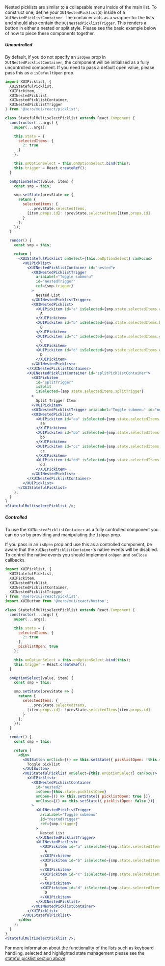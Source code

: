 Nested picklists are similar to a collapsable menu inside of the main list. To construct one, define your `XUINestedPicklist`(s) inside of a `XUINestedPicklistContainer`. The container acts as a wrapper for the lists and should also contain the `XUINestedPicklistTrigger`. This renders a button in either a nested or split style. Please see the basic example below of how to piece these components together.

##### Uncontrolled

By default, if you do not specify an `isOpen` prop in `XUINestedPicklistContainer`, the component will be initialised as a fully uncontrolled component. If you need to pass a default open value, please pass this as a `isDefaultOpen` prop.

```jsx harmony
import XUIPicklist, {
  XUIStatefulPicklist,
  XUIPickitem,
  XUINestedPicklist,
  XUINestedPicklistContainer,
  XUINestedPicklistTrigger
} from '@xero/xui/react/picklist';

class StatefulMultiselectPicklist extends React.Component {
  constructor(...args) {
    super(...args);

    this.state = {
      selectedItems: {
        2: true
      }
    };

    this.onOptionSelect = this.onOptionSelect.bind(this);
    this.trigger = React.createRef();
  }

  onOptionSelect(value, item) {
    const smp = this;

    smp.setState(prevState => {
      return {
        selectedItems: {
          ...prevState.selectedItems,
          [item.props.id]: !prevState.selectedItems[item.props.id]
        }
      };
    });
  }

  render() {
    const smp = this;

    return (
      <XUIStatefulPicklist onSelect={this.onOptionSelect} canFocus>
        <XUIPicklist>
          <XUINestedPicklistContainer id="nested">
            <XUINestedPicklistTrigger
              ariaLabel="Toggle submenu"
              id="nestedTrigger"
              ref={smp.trigger}
            >
              Nested List
            </XUINestedPicklistTrigger>
            <XUINestedPicklist>
              <XUIPickitem id="a" isSelected={smp.state.selectedItems.a}>
                A
              </XUIPickitem>
              <XUIPickitem id="b" isSelected={smp.state.selectedItems.b}>
                B
              </XUIPickitem>
              <XUIPickitem id="c" isSelected={smp.state.selectedItems.c}>
                C
              </XUIPickitem>
              <XUIPickitem id="d" isSelected={smp.state.selectedItems.d}>
                D
              </XUIPickitem>
            </XUINestedPicklist>
          </XUINestedPicklistContainer>
          <XUINestedPicklistContainer id="splitPicklistContainer">
            <XUIPickitem
              id="splitTrigger"
              isSplit
              isSelected={smp.state.selectedItems.splitTrigger}
            >
              Split Trigger Item
            </XUIPickitem>
            <XUINestedPicklistTrigger ariaLabel="Toggle submenu" id="nestedSplit" />
            <XUINestedPicklist>
              <XUIPickitem id="aa" isSelected={smp.state.selectedItems.aa}>
                aa
              </XUIPickitem>
              <XUIPickitem id="bb" isSelected={smp.state.selectedItems.bb}>
                bb
              </XUIPickitem>
              <XUIPickitem id="cc" isSelected={smp.state.selectedItems.cc}>
                cc
              </XUIPickitem>
              <XUIPickitem id="dd" isSelected={smp.state.selectedItems.dd}>
                dd
              </XUIPickitem>
            </XUINestedPicklist>
          </XUINestedPicklistContainer>
        </XUIPicklist>
      </XUIStatefulPicklist>
    );
  }
}
<StatefulMultiselectPicklist />;
```

##### Controlled

To use the `XUINestedPicklistContainer` as a fully controlled component you can do so by providing and manipulating the `isOpen` prop.

If you pass in an `isOpen` prop and use this as a controlled component, be aware that the `XUINestedPicklistContainer`'s native events will be disabled. To control the native events you should implement `onOpen` and `onClose` callbacks.

```jsx harmony
import XUIPicklist, {
  XUIStatefulPicklist,
  XUIPickitem,
  XUINestedPicklist,
  XUINestedPicklistContainer,
  XUINestedPicklistTrigger
} from '@xero/xui/react/picklist';
import XUIButton from '@xero/xui/react/button';

class StatefulMultiselectPicklist extends React.Component {
  constructor(...args) {
    super(...args);

    this.state = {
      selectedItems: {
        2: true
      },
      picklistOpen: true
    };

    this.onOptionSelect = this.onOptionSelect.bind(this);
    this.trigger = React.createRef();
  }

  onOptionSelect(value, item) {
    const smp = this;

    smp.setState(prevState => {
      return {
        selectedItems: {
          ...prevState.selectedItems,
          [item.props.id]: !prevState.selectedItems[item.props.id]
        }
      };
    });
  }

  render() {
    const smp = this;

    return (
      <div>
        <XUIButton onClick={() => this.setState({ picklistOpen: !this.state.picklistOpen })}>
          Toggle picklist
        </XUIButton>
        <XUIStatefulPicklist onSelect={this.onOptionSelect} canFocus>
          <XUIPicklist>
            <XUINestedPicklistContainer
              id="nested2"
              isOpen={this.state.picklistOpen}
              onOpen={() => this.setState({ picklistOpen: true })}
              onClose={() => this.setState({ picklistOpen: false })}
            >
              <XUINestedPicklistTrigger
                ariaLabel="Toggle submenu"
                id="nestedTrigger"
                ref={smp.trigger}
              >
                Nested List
              </XUINestedPicklistTrigger>
              <XUINestedPicklist>
                <XUIPickitem id="a" isSelected={smp.state.selectedItems.a}>
                  A
                </XUIPickitem>
                <XUIPickitem id="b" isSelected={smp.state.selectedItems.b}>
                  B
                </XUIPickitem>
                <XUIPickitem id="c" isSelected={smp.state.selectedItems.c}>
                  C
                </XUIPickitem>
                <XUIPickitem id="d" isSelected={smp.state.selectedItems.d}>
                  D
                </XUIPickitem>
              </XUINestedPicklist>
            </XUINestedPicklistContainer>
          </XUIPicklist>
        </XUIStatefulPicklist>
      </div>
    );
  }
}
<StatefulMultiselectPicklist />;
```

For more information about the functionality of the lists such as keyboard handling, selected and highlighted state management please see the [stateful picklist section above](#stateful-picklist).
